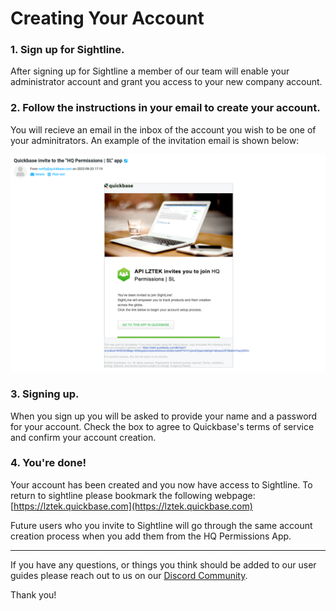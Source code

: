 # Creating Your Account
### 1. Sign up for Sightline.

   After signing up for Sightline a member of our team will enable your administrator account and grant you access to your new company account.

### 2. Follow the instructions in your email to create your account.

   You will recieve an email in the inbox of the account you wish to be one of your adminitrators. An example of the invitation email is shown below:

  ![Invitation_Email](../../../overrides/assets/images/en/Invitation_Email.png)

### 3. Signing up.

   When you sign up you will be asked to provide your name and a password for your account. Check the box to agree to Quickbase's terms of service and confirm your account creation.

### 4. You're done!

   Your account has been created and you now have access to Sightline. To return to sightline please bookmark the following webpage: [https://lztek.quickbase.com](https://lztek.quickbase.com)


Future users who you invite to Sightline will go through the same account creation process when you add them from the HQ Permissions App.

---

If you have any questions, or things you think should be added to our user guides please reach out to us on our [Discord Community](https://discord.gg/zNCZnKNXEv).

Thank you!